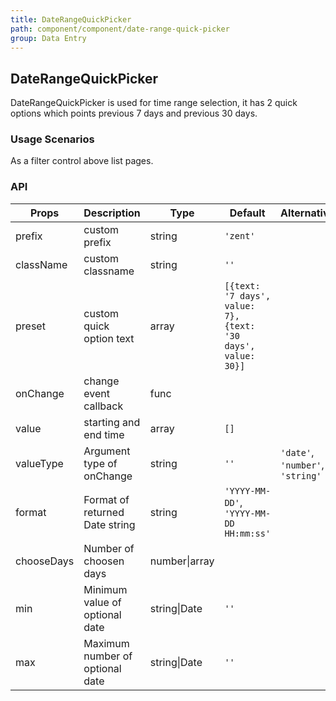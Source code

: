 ```yaml
---
title: DateRangeQuickPicker
path: component/component/date-range-quick-picker
group: Data Entry
---
```


## DateRangeQuickPicker

DateRangeQuickPicker is used for time range selection, it has 2 quick options which points previous 7 days and previous 30 days.

### Usage Scenarios

As a filter control above list pages.

### API

| Props            | Description               | Type             | Default      | Alternatives     |
|------          |------              |------            |--------    |--------   |
| prefix         | custom prefix           | string          | `'zent'`    |           |
| className      | custom classname          | string            |   `''`      |              |
| preset         | custom quick option text      | array             | `[{text: '7 days', value: 7}, {text: '30 days', value: 30}]`    |           |
| onChange       | change event callback  | func             |         |              |
| value          | starting and end time       | array           |   `[]`        |             |
| valueType | Argument type of onChange | string | `''` | `'date'`, `'number'`, `'string'` |
| format         | Format of returned Date string |  string          |   `'YYYY-MM-DD'`, `'YYYY-MM-DD HH:mm:ss'`   |           |
| chooseDays     | Number of choosen days |  number\|array          |               |         |
| min            | Minimum value of optional date | string\|Date  | `''`  |    |
| max            | Maximum number of optional date  | string\|Date  | `''`  |    |
